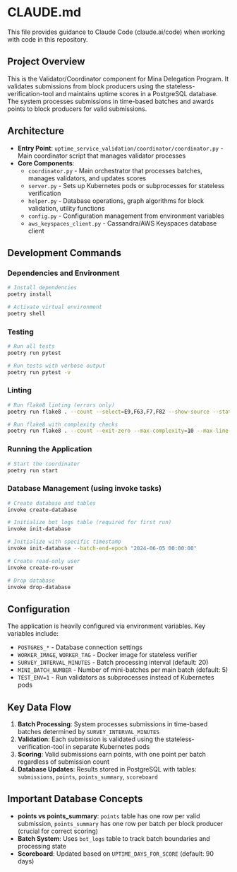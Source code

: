 # CLAUDE.md

This file provides guidance to Claude Code (claude.ai/code) when working with code in this repository.

## Project Overview

This is the Validator/Coordinator component for Mina Delegation Program. It validates submissions from block producers using the stateless-verification-tool and maintains uptime scores in a PostgreSQL database. The system processes submissions in time-based batches and awards points to block producers for valid submissions.

## Architecture

- **Entry Point**: `uptime_service_validation/coordinator/coordinator.py` - Main coordinator script that manages validator processes
- **Core Components**:
  - `coordinator.py` - Main orchestrator that processes batches, manages validators, and updates scores
  - `server.py` - Sets up Kubernetes pods or subprocesses for stateless verification
  - `helper.py` - Database operations, graph algorithms for block validation, utility functions
  - `config.py` - Configuration management from environment variables
  - `aws_keyspaces_client.py` - Cassandra/AWS Keyspaces database client

## Development Commands

### Dependencies and Environment
```bash
# Install dependencies
poetry install

# Activate virtual environment
poetry shell
```

### Testing
```bash
# Run all tests
poetry run pytest

# Run tests with verbose output
poetry run pytest -v
```

### Linting
```bash
# Run flake8 linting (errors only)
poetry run flake8 . --count --select=E9,F63,F7,F82 --show-source --statistics

# Run flake8 with complexity checks
poetry run flake8 . --count --exit-zero --max-complexity=10 --max-line-length=127 --statistics
```

### Running the Application
```bash
# Start the coordinator
poetry run start
```

### Database Management (using invoke tasks)
```bash
# Create database and tables
invoke create-database

# Initialize bot_logs table (required for first run)
invoke init-database

# Initialize with specific timestamp
invoke init-database --batch-end-epoch "2024-06-05 00:00:00"

# Create read-only user
invoke create-ro-user

# Drop database
invoke drop-database
```

## Configuration

The application is heavily configured via environment variables. Key variables include:
- `POSTGRES_*` - Database connection settings
- `WORKER_IMAGE`, `WORKER_TAG` - Docker image for stateless verifier
- `SURVEY_INTERVAL_MINUTES` - Batch processing interval (default: 20)
- `MINI_BATCH_NUMBER` - Number of mini-batches per main batch (default: 5)
- `TEST_ENV=1` - Run validators as subprocesses instead of Kubernetes pods

## Key Data Flow

1. **Batch Processing**: System processes submissions in time-based batches determined by `SURVEY_INTERVAL_MINUTES`
2. **Validation**: Each submission is validated using the stateless-verification-tool in separate Kubernetes pods
3. **Scoring**: Valid submissions earn points, with one point per batch regardless of submission count
4. **Database Updates**: Results stored in PostgreSQL with tables: `submissions`, `points`, `points_summary`, `scoreboard`

## Important Database Concepts

- **points vs points_summary**: `points` table has one row per valid submission, `points_summary` has one row per batch per block producer (crucial for correct scoring)
- **Batch System**: Uses `bot_logs` table to track batch boundaries and processing state
- **Scoreboard**: Updated based on `UPTIME_DAYS_FOR_SCORE` (default: 90 days)